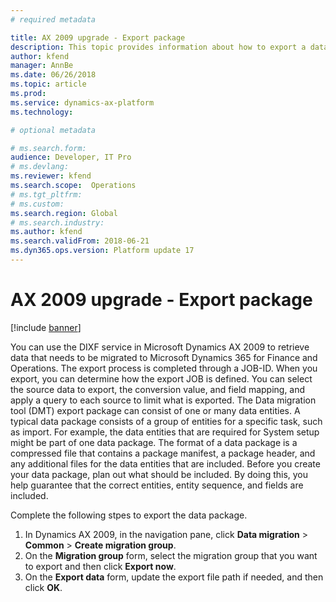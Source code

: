 ```yaml
---
# required metadata

title: AX 2009 upgrade - Export package
description: This topic provides information about how to export a data package for migration from Microsoft Dynamics AX 2009 to Microsoft Dynamics 365 for Finance and Operations.
author: kfend
manager: AnnBe
ms.date: 06/26/2018
ms.topic: article
ms.prod: 
ms.service: dynamics-ax-platform
ms.technology: 

# optional metadata

# ms.search.form:  
audience: Developer, IT Pro
# ms.devlang: 
ms.reviewer: kfend
ms.search.scope:  Operations
# ms.tgt_pltfrm: 
# ms.custom: 
ms.search.region: Global
# ms.search.industry:
ms.author: kfend
ms.search.validFrom: 2018-06-21
ms.dyn365.ops.version: Platform update 17
---
```


# AX 2009 upgrade - Export package

[!include [banner](../includes/banner.md)]

You can use the DIXF service in Microsoft Dynamics AX 2009 to retrieve data that needs to be migrated to Microsoft Dynamics 365 for Finance and Operations. The export process is completed through a JOB-ID. When you export, you can determine how the export JOB is defined. You can select the source data to export, the conversion value, and field mapping, and apply a query to each source to limit what is exported. The Data migration tool (DMT) export package can consist of one or many data entities. A typical data package consists of a group of entities for a specific task, such as import. For example, the data entities that are required for System setup might be part of one data package. The format of a data package is a compressed file that contains a package manifest, a package header, and any additional files for the data entities that are included.
Before you create your data package, plan out what should be included. By doing this, you help guarantee that the correct entities, entity sequence, and fields are included. 

Complete the following stpes to export the data package.

1. In Dynamics AX 2009, in the navigation pane, click **Data migration** > **Common** > **Create migration group**.
2. On the **Migration group** form, select the migration group that you want to export and then click **Export now**. 
3. On the **Export data** form, update the export file path if needed, and then click **OK**.

